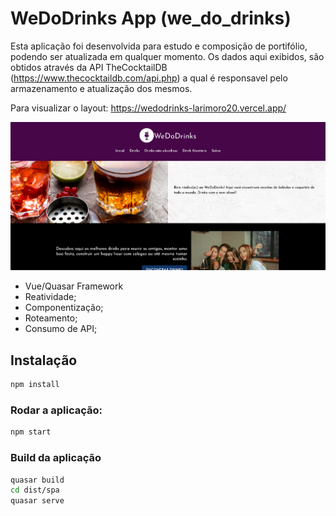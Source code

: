 # WeDoDrinks App (we_do_drinks)

Esta aplicação foi desenvolvida para estudo e composição de portifólio, podendo ser atualizada em qualquer momento.
Os dados aqui exibidos, são obtidos através da API TheCocktailDB (https://www.thecocktaildb.com/api.php) a qual é responsavel pelo armazenamento e atualização dos mesmos.

Para visualizar o layout: https://wedodrinks-larimoro20.vercel.app/

![imagem](https://github.com/LariMoro20/WeDoDrinks/blob/main/print1.png)

- Vue/Quasar Framework
- Reatividade;
- Componentização;
- Roteamento;
- Consumo de API;

## Instalação

```bash
npm install
```

### Rodar a aplicação:

```bash
npm start
```

### Build da aplicação

```bash
quasar build
cd dist/spa
quasar serve
```
